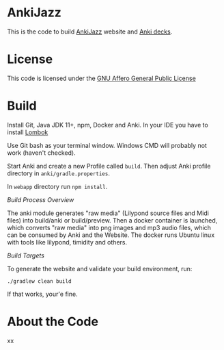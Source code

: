 # AnkiJazz

This is the code to build [AnkiJazz](https://www.ankijazz.com) website and [Anki decks](https://ankiweb.net/shared/decks/ankijazz).

# License

This code is licensed under the [GNU Affero General Public License](http://www.gnu.org/licenses/agpl-3.0.html)

# Build

Install Git, Java JDK 11+, npm, Docker and Anki. In your IDE you have to install [Lombok](https://projectlombok.org)

Use Git bash as your terminal window. Windows CMD will probably not work (haven't checked).

Start Anki and create a new Profile called `build`. Then adjust Anki profile directory in `anki/gradle.properties`. 

In `webapp` directory run `npm install`.

*Build Process Overview*

The anki module generates "raw media" (Lilypond source files and Midi files) into build/anki or build/preview. Then a docker container is launched, which converts "raw media" into png images and mp3 audio files, which can be consumed by Anki and the Website. The docker runs Ubuntu linux with tools like lilypond, timidity and others.

*Build Targets*

To generate the website and validate your build environment, run:

    ./gradlew clean build

If that works, your'e fine.

# About the Code
xx